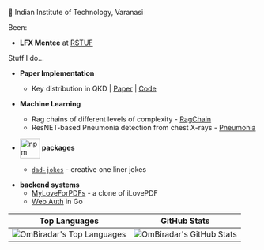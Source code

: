 📍 Indian Institute of Technology, Varanasi

  
Been:
- **LFX Mentee** at [RSTUF](https://github.com/repository-service-tuf/repository-service-tuf)


Stuff I do...

- **Paper Implementation** 
    - Key distribution in QKD | [Paper](https://ieeexplore.ieee.org/document/10380212) | [Code](https://github.com/OmBiradar/MATN/blob/main/main.ipynb)

- **Machine Learning**
    - Rag chains of different levels of complexity - [RagChain](https://github.com/OmBiradar/ragchain)
    - ResNET-based Pneumonia detection from chest X-rays - [Pneumonia](https://github.com/OmBiradar/Pneumonia-DL-ResNet)

- <img src="https://upload.wikimedia.org/wikipedia/commons/thumb/d/db/Npm-logo.svg/640px-Npm-logo.svg.png" alt="npm logo" width="40" style="vertical-align:middle"> **packages**
  - [`dad-jokes`](https://www.npmjs.com/package/@ombiradar/dad-jokes) - creative one liner jokes

<!-- - **Cryptographic**
    - [LockSmith](https://github.com/OmBiradar/locksmith) - an all-in-one personal password storage -->

- **backend systems**
    - [MyLoveForPDFs](https://github.com/OmBiradar/my-love-for-pdfs) - a clone of iLovePDF 
    - [Web Auth](https://github.com/OmBiradar/golang_secure_login_portal) in Go

| Top Languages                                                                                                                                                                                                                                                        | GitHub Stats                                                                                                                                                                                                                         |
| -------------------------------------------------------------------------------------------------------------------------------------------------------------------------------------------------------------------------------------------------------------------- | -------------------------------------------------------------------------------------------------------------------------------------------------------------------------------------------------------------------------------------- |
| <picture><source srcset="https://github-readme-stats.vercel.app/api/top-langs?username=OmBiradar&show_icons=true&locale=en&layout=compact&theme=dracula&hide=jupyter%20notebook&hide_title=true" media="(prefers-color-scheme: dark)" /><source srcset="https://github-readme-stats.vercel.app/api/top-langs?username=OmBiradar&show_icons=true&locale=en&layout=compact&hide=jupyter%20notebook&hide_title=true" media="(prefers-color-scheme: light), (prefers-color-scheme: no-preference)" /><img src="https://github-readme-stats.vercel.app/api/top-langs?username=OmBiradar&show_icons=true&locale=en&layout=compact&hide=jupyter%20notebook&hide_title=true" alt="OmBiradar's Top Languages"/></picture> | <picture><source srcset="https://github-readme-stats.vercel.app/api?username=OmBiradar&show_icons=true&locale=en&theme=dracula&hide_title=true" media="(prefers-color-scheme: dark)" /><source srcset="https://github-readme-stats.vercel.app/api?username=OmBiradar&show_icons=true&locale=en&hide_title=true" media="(prefers-color-scheme: light), (prefers-color-scheme: no-preference)" /><img src="https://github-readme-stats.vercel.app/api?username=OmBiradar&show_icons=true&locale=en&hide_title=true" alt="OmBiradar's GitHub Stats"/></picture> |
